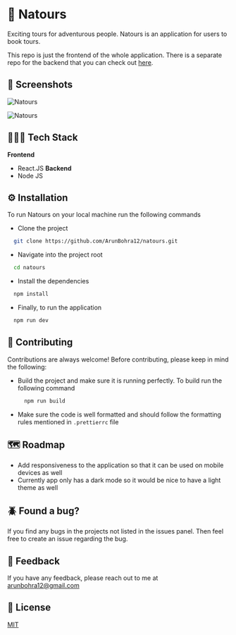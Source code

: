 # 🤖 Natours

Exciting tours for adventurous people. Natours is an application for users to book tours.

This repo is just the frontend of the whole application. There is a separate repo for the backend that you can check out [here](https://github.com/ArunBohra12/natours-backend).

## 📱 Screenshots

![Natours](https://user-images.githubusercontent.com/94133102/209841542-20c1a989-bf13-455c-a3e7-ddd8ef1f6539.png)

![Natours](https://user-images.githubusercontent.com/94133102/209841741-a7beb45a-45e8-452e-bcec-10959a3a9ddd.png)

## 🧑🏼‍💻 Tech Stack
**Frontend**
- React.JS
**Backend**
- Node JS

## ⚙️ Installation

To run Natours on your local machine run the following commands

- Clone the project
```bash
  git clone https://github.com/ArunBohra12/natours.git
```
- Navigate into the project root
```bash
  cd natours
```
- Install the dependencies
```bash
  npm install
```
- Finally, to run the application
```bash
  npm run dev
```
## 🛂 Contributing

Contributions are always welcome!
Before contributing, please keep in mind the following:

- Build the project and make sure it is running perfectly.
  To build run the following command 
  ```bash
    npm run build
  ```
- Make sure the code is well formatted and should follow the formatting rules mentioned in `.prettierrc` file
## 🗺️ Roadmap

- Add responsiveness to the application so that it can be used on mobile devices as well
- Currently app only has a dark mode so it would be nice to have a light theme as well

## 🪲 Found a bug?

If you find any bugs in the projects not listed in the issues panel. Then feel free to create an issue regarding the bug.

## 🤖 Feedback

If you have any feedback, please reach out to me at arunbohra12@gmail.com


## 📝 License

[MIT](https://choosealicense.com/licenses/mit/)

